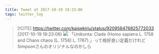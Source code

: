 ```yaml
---
title: Tweet at 2017-10-19 19:23:06
tags: twitter_log
---
```


> [!CITE] https://twitter.com/kaisekiriu/status/920958476825772033 (2017-10-19 19:23:06)
> ![](https://twitter.com/kaisekiriu/status/920958476825772033)
> 「Unikonta: Clade (Homo sapiens L. 1758 and Chaos chaos [L. 1758] L. 1767).」って格好良い定義だけれどSimpsonさんのオリジナルなのかしら
